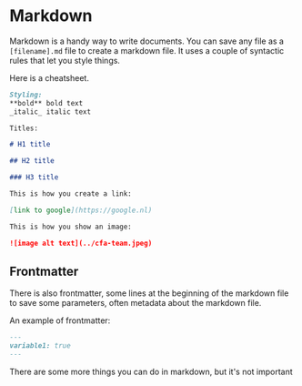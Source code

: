 # Markdown

Markdown is a handy way to write documents. You can save any file as a `[filename].md` file to create a markdown file. It uses a couple of syntactic rules that let you style things.

Here is a cheatsheet.

```md
Styling:
**bold** bold text
_italic_ italic text

Titles:

# H1 title

## H2 title

### H3 title

This is how you create a link:

[link to google](https://google.nl)

This is how you show an image:

![image alt text](../cfa-team.jpeg)
```

## Frontmatter

There is also frontmatter, some lines at the beginning of the markdown file to save some parameters, often metadata about the markdown file.

An example of frontmatter:

```md
---
variable1: true
---
```

There are some more things you can do in markdown, but it's not important

